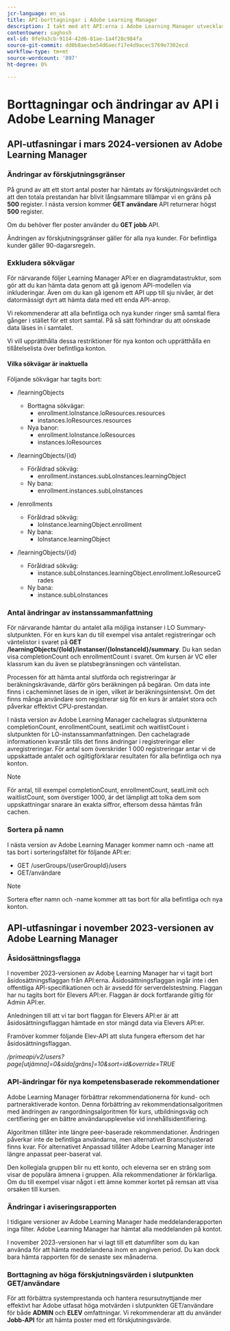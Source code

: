```yaml
---
jcr-language: en_us
title: API-borttagningar i Adobe Learning Manager
description: I takt med att API:erna i Adobe Learning Manager utvecklas organiseras och uppgraderas API:er regelbundet. När API:er utvecklas blir det gamla API:t inaktuellt och så småningom borttaget. Den här sidan innehåller information som du behöver känna till när du migrerar från föråldrade API-versioner till nyare och stabilare API-versioner.
contentowner: saghosh
exl-id: 0fe9a3cb-9114-42d6-81ae-1a4f28c984fa
source-git-commit: dd0b8aecbe54d6aecf17e4d9acec5769e7302ecd
workflow-type: tm+mt
source-wordcount: '897'
ht-degree: 0%

---
```


# Borttagningar och ändringar av API i Adobe Learning Manager

## API-utfasningar i mars 2024-versionen av Adobe Learning Manager

<!-- ### Changes in Rate Limits

With the next release of Adobe Learning Manager, we're restructuring API rate limits for new accounts. For existing accounts, only the Admin APIs will be rate-limited. After 90 days (about 3 months), we will restructure rate limits for all APIs, but existing accounts will be whitelisted according to current usage. Existing accounts need to revisit their learner API usage. 

For new accounts, if they want to increase the rate limits, they must contact the Customer Success team of ALM. 

#### Which APIs will be rate limited 

For new accounts, all Admin, Learner, and Search APIs will have rate limits and burst enforced.  

The API burst rate or burst limit refers to the maximum number of requests allowed to be made to an API in a short burst within a limited timeframe. 

The following table lists the rate and burst limits for the APIs.

<table>
    <tr>
        <th>API</th>
        <th>Number of requests-RPM</th>
        <th>Number of requests-Burst</th>
    </tr>
    <tr>
        <td>Admin</td>
        <td>5</td>
        <td>5</td>
    </tr>
    <tr>
        <td>Learner</td>
        <td>20</td>
        <td>5</td>
    </tr>
    <tr>
        <td>Search</td>
        <td>50</td>
        <td>5</td>
    </tr>
</table>
-->

### Ändringar av förskjutningsgränser

På grund av att ett stort antal poster har hämtats av förskjutningsvärdet och att den totala prestandan har blivit långsammare tillämpar vi en gräns på **500** register. I nästa version kommer **GET användare** API returnerar högst **500** register.

Om du behöver fler poster använder du **GET jobb** API.

Ändringen av förskjutningsgränser gäller för alla nya kunder. För befintliga kunder gäller 90-dagarsregeln.

### Exkludera sökvägar

För närvarande följer Learning Manager API:er en diagramdatastruktur, som gör att du kan hämta data genom att gå igenom API-modellen via inkluderingar. Även om du kan gå igenom ett API upp till sju nivåer, är det datormässigt dyrt att hämta data med ett enda API-anrop.

Vi rekommenderar att alla befintliga och nya kunder ringer små samtal flera gånger i stället för ett stort samtal. På så sätt förhindrar du att oönskade data läses in i samtalet.

Vi vill upprätthålla dessa restriktioner för nya konton och upprätthålla en tillåtelselista över befintliga konton.

#### Vilka sökvägar är inaktuella

Följande sökvägar har tagits bort:

* /learningObjects
   * Borttagna sökvägar:
      * enrollment.loInstance.loResources.resources
      * instances.loResources.resources
   * Nya banor:
      * enrollment.loInstance.loResources
      * instances.loResources

* /learningObjects/{id}
   * Föråldrad sökväg:
      * enrollment.instances.subLoInstances.learningObject
   * Ny bana:
      * enrollment.instances.subLoInstances

* /enrollments
   * Föråldrad sökväg:
      * loInstance.learningObject.enrollment
   * Ny bana:
      * loInstance.learningObject

* /learningObjects/{id}
   * Föråldrad sökväg:
      * instance.subLoInstances.learningObject.enrollment.loResourceGrades
   * Ny bana:
      * instance.subLoInstances

### Antal ändringar av instanssammanfattning

För närvarande hämtar du antalet alla möjliga instanser i LO Summary-slutpunkten. För en kurs kan du till exempel visa antalet registreringar och väntelistor i svaret på **GET /learningObjects/{loId}/instanser/{loInstanceId}/summary**. Du kan sedan visa completionCount och enrollmentCount i svaret. Om kursen är VC eller klassrum kan du även se platsbegränsningen och väntelistan.

Processen för att hämta antal slutförda och registreringar är beräkningskrävande, därför görs beräkningen på begäran. Om data inte finns i cacheminnet läses de in igen, vilket är beräkningsintensivt. Om det finns många användare som registrerar sig för en kurs är antalet stora och påverkar effektivt CPU-prestandan.

I nästa version av Adobe Learning Manager cachelagras slutpunkterna completionCount, enrollmentCount, seatLimit och waitlistCount i slutpunkten för LO-instanssammanfattningen. Den cachelagrade informationen kvarstår tills det finns ändringar i registreringar eller avregistreringar. För antal som överskrider 1 000 registreringar antar vi de uppskattade antalet och ogiltigförklarar resultaten för alla befintliga och nya konton.

>[!NOTE]
>
>För antal, till exempel completionCount, enrollmentCount, seatLimit och waitlistCount, som överstiger 1000, är det lämpligt att tolka dem som uppskattningar snarare än exakta siffror, eftersom dessa hämtas från cachen.

### Sortera på namn

I nästa version av Adobe Learning Manager kommer namn och -name att tas bort i sorteringsfältet för följande API:er:

* GET /userGroups/{userGroupId}/users
* GET/användare

>[!NOTE]
>
>Sortera efter namn och -name kommer att tas bort för alla befintliga och nya konton.


## API-utfasningar i november 2023-versionen av Adobe Learning Manager

### Åsidosättningsflagga

I november 2023-versionen av Adobe Learning Manager har vi tagit bort åsidosättningsflaggan från API:erna. Åsidosättningsflaggan ingår inte i den offentliga API-specifikationen och är avsedd för serverdelstestning. Flaggan har nu tagits bort för Elevers API:er. Flaggan är dock fortfarande giltig för Admin API:er.

Anledningen till att vi tar bort flaggan för Elevers API:er är att åsidosättningsflaggan hämtade en stor mängd data via Elevers API:er.

Framöver kommer följande Elev-API att sluta fungera eftersom det har åsidosättningsflaggan.

_/primeapi/v2/users?page[utjämna]=0&amp;sida[gräns]=10&amp;sort=id&amp;override=TRUE_

### API-ändringar för nya kompetensbaserade rekommendationer

Adobe Learning Manager förbättrar rekommendationerna för kund- och partneraktiverade konton. Denna förbättring av rekommendationsalgoritmen med ändringen av rangordningsalgoritmen för kurs, utbildningsväg och certifiering ger en bättre användarupplevelse vid innehållsidentifiering.

Algoritmen tillåter inte längre peer-baserade rekommendationer. Ändringen påverkar inte de befintliga användarna, men alternativet Branschjusterad finns kvar. För alternativet Anpassad tillåter Adobe Learning Manager inte längre anpassat peer-baserat val.

Den kollegiala gruppen blir nu ett konto, och eleverna ser en sträng som visar de populära ämnena i gruppen. Alla rekommendationer är förklarliga. Om du till exempel visar något i ett ämne kommer kortet på remsan att visa orsaken till kursen.

### Ändringar i aviseringsrapporten

I tidigare versioner av Adobe Learning Manager hade meddelanderapporten inga filter. Adobe Learning Manager har hämtat alla meddelanden på kontot.

I november 2023-versionen har vi lagt till ett datumfilter som du kan använda för att hämta meddelandena inom en angiven period.  Du kan dock bara hämta rapporten för de senaste sex månaderna.

### Borttagning av höga förskjutningsvärden i slutpunkten GET/användare

För att förbättra systemprestanda och hantera resursutnyttjande mer effektivt har Adobe utfasat höga motvärden i slutpunkten GET/användare för både **ADMIN** och **ELEV** omfattningar. Vi rekommenderar att du använder **Jobb-API** för att hämta poster med ett förskjutningsvärde.

